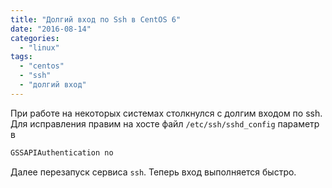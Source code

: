 ```yaml
---
title: "Долгий вход по Ssh в CentOS 6"
date: "2016-08-14"
categories: 
  - "linux"
tags: 
  - "centos"
  - "ssh"
  - "долгий вход"
---
```


<!--more-->

При работе на некоторых системах столкнулся с долгим входом по ssh. Для исправления правим на хосте файл `/etc/ssh/sshd_config` параметр в

```bash
GSSAPIAuthentication no
```

Далее перезапуск сервиса `ssh`. Теперь вход выполняется быстро.
